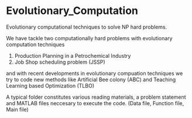 # Evolutionary_Computation
Evolutionary computational techniques to solve NP hard problems.


We have tackle two computationally hard problems with evolutionary computation techniques

1) Production Planning in a Petrochemical Industry 
2) Job Shop scheduling problem (JSSP)

and with recent developments in evolutionary compuation techniques we try to code new methods like Artificial Bee colony (ABC) and Teaching Learning based Optimization (TLBO)

A typical folder constitutes various reading materials, a problem statement and MATLAB files neccesary to execute the code. (Data file, Function file, Main file)

